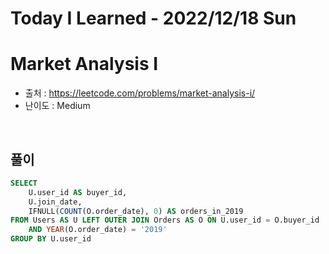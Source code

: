 # Today I Learned - 2022/12/18 Sun

# Market Analysis I
- 출처 : https://leetcode.com/problems/market-analysis-i/
- 난이도 : Medium
<br>

## 풀이
```sql
SELECT
    U.user_id AS buyer_id,
    U.join_date,
    IFNULL(COUNT(O.order_date), 0) AS orders_in_2019
FROM Users AS U LEFT OUTER JOIN Orders AS O ON U.user_id = O.buyer_id
    AND YEAR(O.order_date) = '2019'
GROUP BY U.user_id
```
